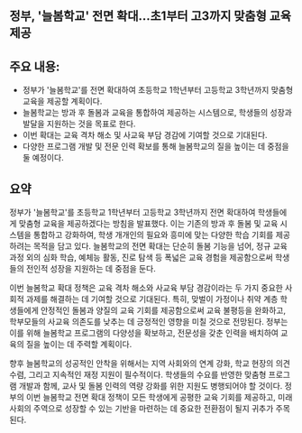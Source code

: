 ## 정부, '늘봄학교' 전면 확대…초1부터 고3까지 맞춤형 교육 제공

## 주요 내용:
*   정부가 '늘봄학교'를 전면 확대하여 초등학교 1학년부터 고등학교 3학년까지 맞춤형 교육을 제공할 계획이다.
*   늘봄학교는 방과 후 돌봄과 교육을 통합하여 제공하는 시스템으로, 학생들의 성장과 발달을 지원하는 것을 목표로 한다.
*   이번 확대는 교육 격차 해소 및 사교육 부담 경감에 기여할 것으로 기대된다.
*   다양한 프로그램 개발 및 전문 인력 확보를 통해 늘봄학교의 질을 높이는 데 중점을 둘 예정이다.

## 요약

정부가 '늘봄학교'를 초등학교 1학년부터 고등학교 3학년까지 전면 확대하여 학생들에게 맞춤형 교육을 제공하겠다는 방침을 발표했다. 이는 기존의 방과 후 돌봄 및 교육 시스템을 통합하고 강화하여, 학생 개개인의 필요와 흥미에 맞는 다양한 학습 기회를 제공하려는 목적을 담고 있다. 늘봄학교의 전면 확대는 단순히 돌봄 기능을 넘어, 정규 교육과정 외의 심화 학습, 예체능 활동, 진로 탐색 등 폭넓은 교육 경험을 제공함으로써 학생들의 전인적 성장을 지원하는 데 중점을 둔다.

이번 늘봄학교 확대 정책은 교육 격차 해소와 사교육 부담 경감이라는 두 가지 중요한 사회적 과제를 해결하는 데 기여할 것으로 기대된다. 특히, 맞벌이 가정이나 취약 계층 학생들에게 안정적인 돌봄과 양질의 교육 기회를 제공함으로써 교육 불평등을 완화하고, 학부모들의 사교육 의존도를 낮추는 데 긍정적인 영향을 미칠 것으로 전망된다. 정부는 이를 위해 늘봄학교 프로그램의 다양성을 확보하고, 전문성을 갖춘 인력을 배치하여 교육의 질을 높이는 데 주력할 계획이다.

향후 늘봄학교의 성공적인 안착을 위해서는 지역 사회와의 연계 강화, 학교 현장의 의견 수렴, 그리고 지속적인 재정 지원이 필수적이다. 학생들의 수요를 반영한 맞춤형 프로그램 개발과 함께, 교사 및 돌봄 인력의 역량 강화를 위한 지원도 병행되어야 할 것이다. 정부의 이번 늘봄학교 전면 확대 정책이 모든 학생에게 공평한 교육 기회를 제공하고, 미래 사회의 주역으로 성장할 수 있는 기반을 마련하는 데 중요한 전환점이 될지 귀추가 주목된다.